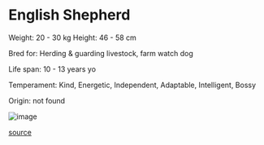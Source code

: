# English Shepherd

Weight: 20 - 30 kg
Height: 46 - 58 cm

Bred for: Herding & guarding livestock, farm watch dog

Life span: 10 - 13 years yo

Temperament: Kind, Energetic, Independent, Adaptable, Intelligent, Bossy

Origin: not found

![image](https://cdn2.thedogapi.com/images/H1QyMe5EQ_1280.jpg)

[source](https://api.thedogapi.com/v1/breeds/102)
